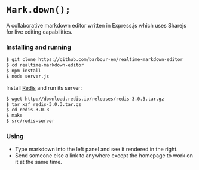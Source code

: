 # `Mark.down();`
A collaborative markdown editor written in Express.js which uses Sharejs for live editing capabilities.

### Installing and running
```bash
$ git clone https://github.com/barbour-em/realtime-markdown-editor
$ cd realtime-markdown-editor
$ npm install
$ node server.js
```

Install [Redis](http://redis.io/) and run its server:

```bash
$ wget http://download.redis.io/releases/redis-3.0.3.tar.gz
$ tar xzf redis-3.0.3.tar.gz
$ cd redis-3.0.3
$ make
$ src/redis-server
```

### Using
- Type  markdown into the left panel and see it rendered in the right.
- Send someone else a link to anywhere except the homepage to work on it at the same time.
